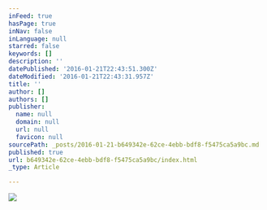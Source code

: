 ```yaml
---
inFeed: true
hasPage: true
inNav: false
inLanguage: null
starred: false
keywords: []
description: ''
datePublished: '2016-01-21T22:43:51.300Z'
dateModified: '2016-01-21T22:43:31.957Z'
title: ''
author: []
authors: []
publisher:
  name: null
  domain: null
  url: null
  favicon: null
sourcePath: _posts/2016-01-21-b649342e-62ce-4ebb-bdf8-f5475ca5a9bc.md
published: true
url: b649342e-62ce-4ebb-bdf8-f5475ca5a9bc/index.html
_type: Article

---
```

![](https://the-grid-user-content.s3-us-west-2.amazonaws.com/3134b242-4ab6-42b3-925a-3954364f02b7.jpg)